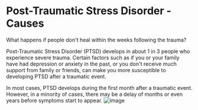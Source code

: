 [Title]: # (Post-Traumatic Stress Disorder - Causes)
[Difficulty]: # (Expert)
[Order]: # (11)

# Post-Traumatic Stress Disorder - Causes

What happens if people don't heal within the weeks following the trauma?

Post-Traumatic Stress Disorder (PTSD) develops in about 1 in 3 people who experience severe trauma. Certain factors such as if you or your family have had depression or anxiety in the past, or you don't receive much support from family or friends, can make you more susceptible to developing PTSD after a traumatic event.

In most cases, PTSD develops during the first month after a traumatic event. However, in a minority of cases, there may be a delay of months or even years before symptoms start to appear.
![image](stress4.png)
